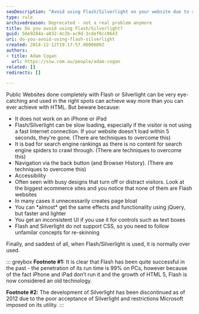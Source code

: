 ```yaml
---
seoDescription: "Avoid using Flash/Silverlight on your website due to slow loading times, poor search engine rankings, and limited accessibility, opting instead for HTML/CSS-based solutions like jQuery."
type: rule
archivedreason: Deprecated - not a real problem anymore
title: Do you avoid using Flash/Silverlight?
guid: 56e9284a-a032-4c2b-ac9d-3cdef0cc0643
uri: do-you-avoid-using-flash-silverlight
created: 2014-12-12T19:17:57.0000000Z
authors:
- title: Adam Cogan
  url: https://ssw.com.au/people/adam-cogan
related: []
redirects: []

---
```


Public Websites done completely with Flash or Silverlight can be very eye-catching and used in the right spots can achieve way more than you can ever achieve with HTML. But beware because:

<!--endintro-->

* It does not work on an iPhone or iPad
* Flash/Silverlight can be slow loading, especially if the visitor is not using a fast Internet connection. If your website doesn't load within 5 seconds, they're gone. (There are techniques to overcome this)
* It is bad for search engine rankings as there is no content for search engine spiders to crawl through. (There are techniques to overcome this)
* Navigation via the back button (and Browser History). (There are techniques to overcome this)
* Accessibility
* Often seen with busy designs that turn off or distract visitors. Look at the biggest ecommerce sites and you notice that none of them are Flash websites
* In many cases it unnecessarily creates page bloat
* You can \*almost\* get the same effects and functionality using jQuery, but faster and lighter
* You get an inconsistent UI if you use it for controls such as text boxes
* Flash and Silverlight do not support CSS, so you need to follow unfamilar concepts for re-skinning

Finally, and saddest of all, when Flash/Silverlight is used, it is normally over used.

::: greybox
**Footnote #1:** It is clear that Flash has been quite successful in the past - the penetration of its run time is 99% on PCs, however because of the fact iPhone and iPad don’t run it and the growth of HTML 5, Flash is now considered an old technology.

**Footnote #2:** The development of Silverlight has been discontinued as of 2012 due to the poor acceptance of Silverlight and restrictions Microsoft imposed on its utility.
:::
